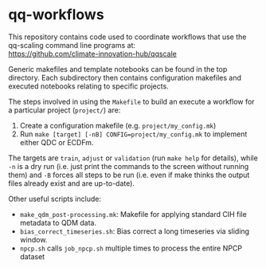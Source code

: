 # qq-workflows

This repository contains code used to coordinate workflows
that use the qq-scaling command line programs at:  
https://github.com/climate-innovation-hub/qqscale

Generic makefiles and template notebooks can be found in the top directory.
Each subdirectory then contains configuration makefiles and
executed notebooks relating to specific projects.

The steps involved in using the `Makefile` to build an execute a workflow
for a particular project (`project/`) are:
1. Create a configuration makefile (e.g. `project/my_config.mk`) 
1. Run `make [target] [-nB] CONFIG=project/my_config.mk` to implement either QDC or ECDFm.

The targets are `train`, `adjust` or `validation` (run `make help` for details),
while `-n` is a dry run (i.e. just print the commands to the screen without running them)
and `-B` forces all steps to be run
(i.e. even if make thinks the output files already exist and are up-to-date).

Other useful scripts include:
- `make_qdm_post-processing.mk`: Makefile for applying standard CIH file metadata to QDM data.
- `bias_correct_timeseries.sh`: Bias correct a long timeseries via sliding window.
- `npcp.sh` calls `job_npcp.sh` multiple times to process the entire NPCP dataset
